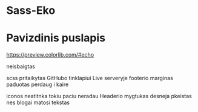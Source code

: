 # Sass-Eko

# Pavizdinis puslapis

https://preview.colorlib.com/#echo

neisbaigtas

scss pritaikytas GitHubo tinklapiui
Live serveryje footerio marginas paduotas perdaug i kaire

iconos neatitnka tokiu paciu neradau
Headerio mygtukas desneja pkeistas nes blogai matosi tekstas
